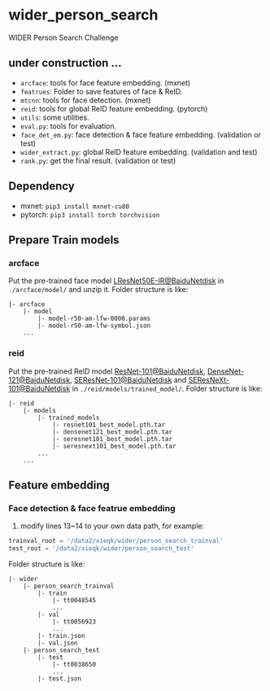 # wider_person_search
WIDER Person Search Challenge

## under construction ...

* `arcface`: tools for face feature embedding.  (mxnet)
* `featrues`: Folder to save features of face & ReID.
* `mtcnn`: tools for face detection. (mxnet)
* `reid`: tools for global ReID feature embedding. (pytorch)
* `utils`: some utilities.
* `eval.py`: tools for evaluation.
* `face_det_em.py`: face detection & face feature embedding. (validation or test)
* `wider_extract.py`: global ReID feature embedding. (validation and test)
* `rank.py`: get the final result. (validation or test)

## Dependency

- mxnet: ```pip3 install mxnet-cu80```
- pytorch: ```pip3 install torch torchvision```


## Prepare Train models

### arcface

Put the pre-trained face model [LResNet50E-IR@BaiduNetdisk](https://pan.baidu.com/s/1mj6X7MK) in `./arcface/model/` and unzip it. Folder structure is like:

```Shell
|- arcface
    |- model
        |- model-r50-am-lfw-0000.params
        |- model-r50-am-lfw-symbol.json
    ...
```

### reid

Put the pre-trained ReID model [ResNet-101@BaiduNetdisk](#), [DenseNet-121@BaiduNetdisk](#), [SEResNet-101@BaiduNetdisk](#) and [SEResNeXt-101@BaiduNetdisk](#) in `./reid/models/trained_model/`. Folder structure is like:

```Shell
|- reid
    |- models
        |- trained_models
            |- resnet101_best_model.pth.tar
            |- densenet121_best_model.pth.tar
            |- seresnet101_best_model.pth.tar
            |- seresnext101_best_model.pth.tar
        ...
    ...
```

## Feature embedding

### Face detection & face featrue embedding

1. modify lines 13~14 to your own data path, for example: 

```Python
trainval_root = '/data2/xieqk/wider/person_search_trainval'
test_root = '/data2/xieqk/wider/person_search_test'
```

Folder structure is like:

```
|- wider
    |- person_search_trainval
        |- train
            |- tt0048545
            ...
        |- val
            |- tt0056923
            ...
        |- train.json
        |- val.json
    |- person_search_test
        |- test
            |- tt0038650
            ...
        |- test.json
```





